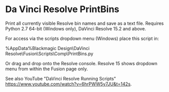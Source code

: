 # Da Vinci Resolve PrintBins

Print all currently visible Resolve bin names and save as a text file. Requires Python 2.7 64-bit (Windows only), DaVinci Resolve 15.2 and above.

For access via the scripts dropdown menu (Windows) place this script in:

%AppData%Blackmagic Design\DaVinci Resolve\Fusion\Scripts\Comp\PrintBins.py

Or drag and drop onto the Resolve console. Resolve 15 shows dropdown menu from within the Fusion page only.

See also YouTube "DaVinci Resolve Running Scripts" https://www.youtube.com/watch?v=6hrPWW5y7JU&t=142s.
